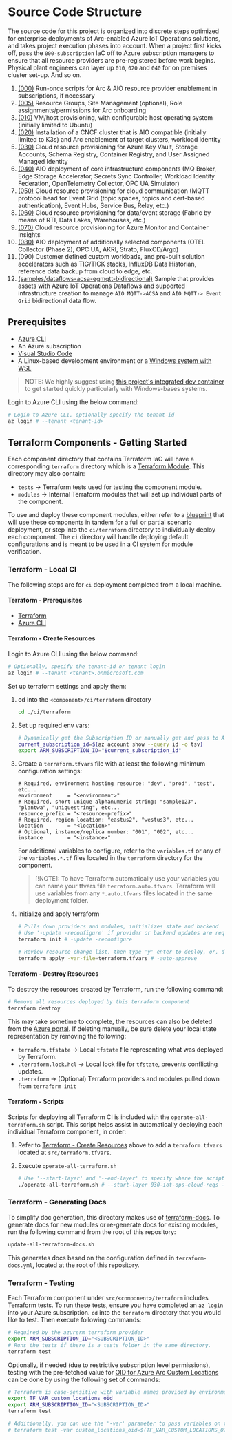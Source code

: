 # Source Code Structure

The source code for this project is organized into discrete steps optimized for enterprise
deployments of Arc-enabled Azure IoT Operations solutions, and takes project execution
phases into account. When a project first kicks off, pass the `000-subscription` IaC off
to Azure subscription managers to ensure that all resource providers are pre-registered
before work begins. Physical plant engineers can layer up `010`, `020` and `040` for on
premises cluster set-up. And so on.

1. [(000)](./000-subscription/README.md) Run-once scripts for Arc & AIO resource provider enablement in subscriptions, if necessary
2. [(005)](./005-onboard-reqs/README.md) Resource Groups, Site Management (optional), Role assignments/permissions for Arc onboarding
3. [(010)](./010-vm-host/README.md) VM/host provisioning, with configurable host operating system (initially limited to Ubuntu)
4. [(020)](./020-cncf-cluster/README.md) Installation of a CNCF cluster that is AIO compatible (initially limited to K3s) and Arc enablement of target clusters, workload identity
5. [(030)](./030-iot-ops-cloud-reqs/README.md) Cloud resource provisioning for Azure Key Vault, Storage Accounts, Schema Registry, Container Registry, and User Assigned Managed Identity
6. [(040)](./040-iot-ops/README.md) AIO deployment of core infrastructure components (MQ Broker, Edge Storage Accelerator, Secrets Sync Controller, Workload Identity Federation, OpenTelemetry Collector, OPC UA Simulator)
7. [(050)](./050-messaging/README.md) Cloud resource provisioning for cloud communication (MQTT protocol head for Event Grid (topic spaces, topics and cert-based authentication), Event Hubs, Service Bus, Relay, etc.)
8. [(060)](./060-storage/README.md) Cloud resource provisioning for data/event storage (Fabric by means of RTI, Data Lakes, Warehouses, etc.)
9. [(070)](./070-observability/README.md) Cloud resource provisioning for Azure Monitor and Container Insights
10. [(080)](./080-iot-ops-utility/README.md) AIO deployment of additionally selected components (OTEL Collector (Phase 2), OPC UA, AKRI, Strato, FluxCD/Argo)
11. (090) Customer defined custom workloads, and pre-built solution accelerators such as TIG/TICK stacks, InfluxDB Data Historian, reference data backup from cloud to edge, etc.
12. [(samples/dataflows-acsa-egmqtt-bidirectional)](./samples/dataflows-acsa-egmqtt-bidirectional/README.md) Sample that provides assets with Azure IoT Operations Dataflows and supported infrastructure creation to manage `AIO MQTT->ACSA` and `AIO MQTT-> Event Grid` bidirectional data flow.

## Prerequisites

- [Azure CLI](https://docs.microsoft.com/en-us/cli/azure/install-azure-cli?view=azure-cli-latest)
- An Azure subscription
- [Visual Studio Code](https://code.visualstudio.com/)
- A Linux-based development environment or a [Windows system with WSL](https://code.visualstudio.com/docs/remote/wsl)

> NOTE: We highly suggest using [this project's integrated dev container](./.devcontainer/README.md) to get started quickly particularly with Windows-bases systems.

Login to Azure CLI using the below command:

```sh
# Login to Azure CLI, optionally specify the tenant-id
az login # --tenant <tenant-id>
```

## Terraform Components - Getting Started

Each component directory that contains Terraform IaC will have a corresponding `terraform` directory which is a
[Terraform Module](https://developer.hashicorp.com/terraform/language/modules). This directory may
also contain:

- `tests` → Terraform tests used for testing the component module.
- `modules` → Internal Terraform modules that will set up individual parts of the component.

To use and deploy these component modules, either refer to a [blueprint](../blueprints) that will use these components
in tandem for a full or partial scenario deployment, or step into the `ci/terraform` directory to individually deploy
each component. The `ci` directory will handle deploying default configurations and is meant to
be used in a CI system for module verification.

### Terraform - Local CI

The following steps are for `ci` deployment completed from a local machine.

#### Terraform - Prerequisites

- [Terraform](https://developer.hashicorp.com/terraform/install)
- [Azure CLI](https://docs.microsoft.com/cli/azure/install-azure-cli)

#### Terraform - Create Resources

Login to Azure CLI using the below command:

```sh
# Optionally, specify the tenant-id or tenant login
az login # --tenant <tenant>.onmicrosoft.com
```

Set up terraform settings and apply them:

1. cd into the `<component>/ci/terraform` directory

   ```sh
   cd ./ci/terraform
   ```

2. Set up required env vars:

   ```sh
   # Dynamically get the Subscription ID or manually get and pass to ARM_SUBSCRIPTION_ID
   current_subscription_id=$(az account show --query id -o tsv)
   export ARM_SUBSCRIPTION_ID="$current_subscription_id"
   ```

3. Create a `terraform.tfvars` file with at least the following minimum configuration settings:

   ```hcl
   # Required, environment hosting resource: "dev", "prod", "test", etc...
   environment     = "<environment>"
   # Required, short unique alphanumeric string: "sample123", "plantwa", "uniquestring", etc...
   resource_prefix = "<resource-prefix>"
   # Required, region location: "eastus2", "westus3", etc...
   location        = "<location>"
   # Optional, instance/replica number: "001", "002", etc...
   instance        = "<instance>"
   ```

   For additional variables to configure, refer to the `variables.tf` or any of the `variables.*.tf` files located
   in the `terraform` directory for the component.

   > [!NOTE]: To have Terraform automatically use your variables you can name your tfvars file `terraform.auto.tfvars`.
   > Terraform will use variables from any `*.auto.tfvars` files located in the same deployment folder.

4. Initialize and apply terraform

   ```sh
   # Pulls down providers and modules, initializes state and backend
   # Use '-update -reconfigure' if provider or backend updates are required
   terraform init # -update -reconfigure

   # Review resource change list, then type 'y' enter to deploy, or, deploy with '-auto-approve'
   terraform apply -var-file=terraform.tfvars # -auto-approve
   ```

#### Terraform - Destroy Resources

To destroy the resources created by Terraform, run the following command:

```sh
# Remove all resources deployed by this terraform component
terraform destroy
```

This may take sometime to complete, the resources can also be deleted from the [Azure portal](https://portal.azure.com).
If deleting manually, be sure delete your local state representation by removing the following:

- `terraform.tfstate` → Local `tfstate` file representing what was deployed by Terraform.
- `.terraform.lock.hcl` → Local lock file for `tfstate`, prevents conflicting updates.
- `.terraform` → (Optional) Terraform providers and modules pulled down from `terraform init`

#### Terraform - Scripts

Scripts for deploying all Terraform CI is included with the `operate-all-terraform.sh` script. This script helps
assist in automatically deploying each individual Terraform component, in order:

1. Refer to [Terraform - Create Resources](#terraform---create-resources) above to add a `terraform.tfvars`
   located at `src/terraform.tfvars`.

2. Execute `operate-all-terraform.sh`

   ```sh
   # Use '--start-layer' and '--end-layer' to specify where the script should start and end deploying.
   ./operate-all-terraform.sh # --start-layer 030-iot-ops-cloud-reqs --end-layer 040-iot-ops
   ```

### Terraform - Generating Docs

To simplify doc generation, this directory makes use of [terraform-docs](https://terraform-docs.io/). To generate docs for new modules or
re-generate docs for existing modules, run the following command from the root of this repository:

```sh
update-all-terraform-docs.sh
```

This generates docs based on the configuration defined in `terraform-docs.yml`, located at the root of this repository.

### Terraform - Testing

Each Terraform component under `src/<component>/terraform` includes Terraform tests. To run these tests, ensure you have
completed an `az login` into your Azure subscription. `cd` into the `terraform` directory that you would like to test.
Then execute following commands:

```sh
# Required by the azurerm terraform provider
export ARM_SUBSCRIPTION_ID="<SUBSCRIPTION_ID>"
# Runs the tests if there is a tests folder in the same directory.
terraform test
```

Optionally, if needed (due to restrictive subscription level permissions), testing with the pre-fetched value for
[OID for Azure Arc Custom Locations](https://learn.microsoft.com/azure/azure-arc/kubernetes/custom-locations#to-enable-the-custom-locations-feature-with-a-service-principal-follow-the-steps-below)
can be done by using the following set of commands:

```sh
# Terraform is case-sensitive with variable names provided by environment variables
export TF_VAR_custom_locations_oid
export ARM_SUBSCRIPTION_ID="<SUBSCRIPTION_ID>"
terraform test

# Additionally, you can use the '-var' parameter to pass variables on the command line
# terraform test -var custom_locations_oid=$(TF_VAR_CUSTOM_LOCATIONS_OID)
```
